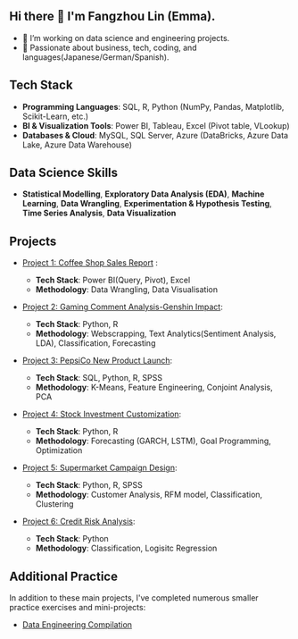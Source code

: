 ## Hi there 👋 I'm Fangzhou Lin (Emma).

- 🔭 I’m working on data science and engineering projects.
- 🌱 Passionate about business, tech, coding, and languages(Japanese/German/Spanish).

## Tech Stack

- **Programming Languages**: SQL, R, Python (NumPy, Pandas, Matplotlib, Scikit-Learn, etc.)
- **BI & Visualization Tools**: Power BI, Tableau, Excel (Pivot table, VLookup)
- **Databases & Cloud**: MySQL, SQL Server, Azure (DataBricks, Azure Data Lake, Azure Data Warehouse)

## Data Science Skills

- **Statistical Modelling**, **Exploratory Data Analysis (EDA)**, **Machine Learning**, **Data Wrangling**, **Experimentation & Hypothesis Testing**, **Time Series Analysis**, **Data Visualization**

## Projects

- [Project 1: Coffee Shop Sales Report](https://github.com/Emmalamlfz/Coffee-Shop-Sales-Report) :
  - **Tech Stack**: Power BI(Query, Pivot), Excel
  - **Methodology**: Data Wrangling, Data Visualisation

- [Project 2: Gaming Comment Analysis-Genshin Impact](https://github.com/Emmalamlfz/Gaming-Comment-Analysis?tab=readme-ov-file): 
  - **Tech Stack**: Python, R
  - **Methodology**: Webscrapping, Text Analytics(Sentiment Analysis, LDA), Classification, Forecasting

- [Project 3: PepsiCo New Product Launch](https://github.com/Emmalamlfz/PepsiCo-New-Product-Launch):
  - **Tech Stack**: SQL, Python, R, SPSS
  - **Methodology**: K-Means, Feature Engineering, Conjoint Analysis, PCA

- [Project 4: Stock Investment Customization](https://github.com/Emmalamlfz/Stock-investment):
  - **Tech Stack**: Python, R
  - **Methodology**: Forecasting (GARCH, LSTM), Goal Programming, Optimization

- [Project 5: Supermarket Campaign Design](https://github.com/Emmalamlfz/Supermarket-Campaign-Design):
  - **Tech Stack**: Python, R, SPSS
  - **Methodology**: Customer Analysis, RFM model, Classification, Clustering

- [Project 6: Credit Risk Analysis](https://github.com/Emmalamlfz/Credit-Risk-Analysis-Project):
  - **Tech Stack**: Python
  - **Methodology**: Classification, Logisitc Regression

## Additional Practice
In addition to these main projects, I've completed numerous smaller practice exercises and mini-projects: 
- [Data Engineering Compilation](https://github.com/Emmalamlfz/ETL_Project1)



<!--
**Emmalamlfz/Emmalamlfz** is a ✨ _special_ ✨ repository because its `README.md` (this file) appears on your GitHub profile.

Here are some ideas to get you started:

- 🔭 I’m currently working on ...
- 🌱 I’m currently learning ...
- 👯 I’m looking to collaborate on ...
- 🤔 I’m looking for help with ...
- 💬 Ask me about ...
- 📫 How to reach me: ...
- 😄 Pronouns: ...
- ⚡ Fun fact: ...
-->
